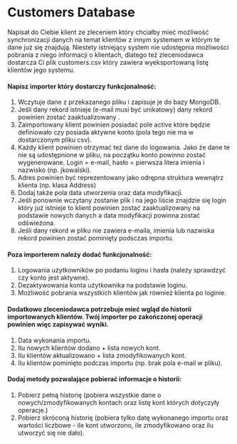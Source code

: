 # Customers Database #
Napisał do Ciebie klient ze zleceniem który chciałby mieć możliwość synchronizacji danych na temat klientów z innym systemem w którym te dane już się znajdują.
Niestety istniejący system nie udostępnia możliwości pobrania z niego informacji o klientach, dlatego też zleceniodawca dostarcza Ci plik customers.csv który zawiera wyeksportowaną listę klientów jego systemu.

#### Napisz importer który dostarczy funkcjonalność: ####

1. Wczytuje dane z przekazanego pliku i zapisuje je do bazy MongoDB.
2. Jeśli dany rekord istnieje (e-mail musi być unikatowy) dany rekord powinien zostać zaaktualizowany .
3. Zaimportowany klient powinien posiadać pole active które będzie definiowało czy posiada aktywne konto (pola tego nie ma w dostarczonym pliku csv).
4. Każdy klient powinien otrzymać też dane do logowania. Jako że dane te nie są udostępnione w pliku, na początku konto powinno zostać wygenerowane. Login = e-mail, hasło = pierwsza litera imienia i nazwisko (np. jkowalski). 
5. Adres powinien być reprezentowany jako odrępna struktura wewnątrz klienta (np. klasa Address)
6. Dodaj także pola data utworzenia oraz data modyfikacji.
7. Jeśli ponownie wczytany zostanie plik i na jego liście znajdzie się login który już istnieje to klient powinien zostać zaaktualizowany na podstawie nowych danych a data modyfikacji powinna zostać odświeżona.
8. Jeśli dany rekord w pliku nie zawiera e-maila, imienia lub nazwiska rekord powinien zostać pominięty podsczas importu. 

#### Poza importerem należy dodać funkcjonalność: ####

1. Logowania użytkowników po podaniu loginu i hasła (należy sprawdzyć czy konto jest aktywne).
2. Dezaktywowania konta użytkownika na podstawie loginu. 
3. Możliwość pobrania wszystkich klientów jak również klienta po loginie.

#### Dodatkowo zleceniodawca potrzebuje mieć wgląd do historii importowanych klientów. Twój importer po zakończonej operacji powinien więc zapisywać wyniki. ####

1. Data wykonania importu.
2. Ilu nowych klientów dodano + lista nowych kont.
3. Ilu klientów aktualizowano + lista zmodyfikowanych kont.
4. Ilu klientów pominięto podczas importu (np. brak pola e-mail w pliku).

#### Dodaj metody pozwalające pobierać informacje o historii: ####

1. Pobierz pełną historię (pobiera wszystkie dane o nowych/zmodyfikowanych kontach oraz listę kont których dotyczyły operacje.)
2. Pobierz skróconą historię (pobiera tylko datę wykonanego importu oraz wartości liczbowe - ile kont utworzono, ile zmodyfikowano oraz ilu utworzyć się nie dało).

